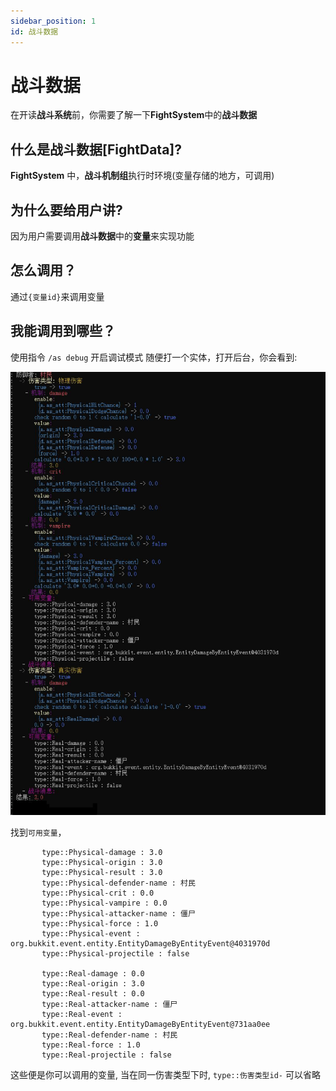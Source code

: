 ```yaml
---
sidebar_position: 1
id: 战斗数据
---
```

# 战斗数据

在开读**战斗系统**前，你需要了解一下**FightSystem**中的**战斗数据**

## 什么是战斗数据[FightData]?

**FightSystem** 中，**战斗机制组**执行时环境(变量存储的地方，可调用)

## 为什么要给用户讲?

因为用户需要调用**战斗数据**中的**变量**来实现功能

## 怎么调用？

通过`{变量id}`来调用变量

## 我能调用到哪些？

使用指令 `/as debug` 开启调试模式
随便打一个实体，打开后台，你会看到:

![debug](images/debug.jpg)

找到`可用变量`，

```
       type::Physical-damage : 3.0
       type::Physical-origin : 3.0
       type::Physical-result : 3.0
       type::Physical-defender-name : 村民
       type::Physical-crit : 0.0
       type::Physical-vampire : 0.0
       type::Physical-attacker-name : 僵尸
       type::Physical-force : 1.0
       type::Physical-event : org.bukkit.event.entity.EntityDamageByEntityEvent@4031970d
       type::Physical-projectile : false

       type::Real-damage : 0.0
       type::Real-origin : 3.0
       type::Real-result : 0.0
       type::Real-attacker-name : 僵尸
       type::Real-event : org.bukkit.event.entity.EntityDamageByEntityEvent@731aa0ee
       type::Real-defender-name : 村民
       type::Real-force : 1.0
       type::Real-projectile : false
```

这些便是你可以调用的变量, 当在同一伤害类型下时, `type::伤害类型id-` 可以省略
